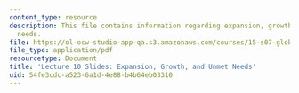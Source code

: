 ```yaml
---
content_type: resource
description: This file contains information regarding expansion, growth, and unmet
  needs.
file: https://ol-ocw-studio-app-qa.s3.amazonaws.com/courses/15-s07-globalhealth-lab-spring-2013/54fe3cdca5236a1d4e88b4b64eb03310_MIT15_S07S13_lec10.pdf
file_type: application/pdf
resourcetype: Document
title: 'Lecture 10 Slides: Expansion, Growth, and Unmet Needs'
uid: 54fe3cdc-a523-6a1d-4e88-b4b64eb03310
---
```

